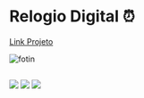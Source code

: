 # Relogio Digital ⏰  
<a href = "https://codafofo.github.io/Relogio_digital/">Link Projeto</a>  

 <img align="flex" alt="fotin" src="https://cdn.discordapp.com/attachments/1139016336899588177/1169868475381055528/relogio.JPG?ex=6556f7eb&is=654482eb&hm=f5a12d98399181576de09fe776b0480b50f9b73af515e6a0897afe1a611b84e8&">

  
  ##

 
<div> 
  <a href = "mailto:davidcontatodev@gmail.com"><img src="https://img.shields.io/badge/-Gmail-%23333?style=for-the-badge&logo=gmail&logoColor=white" target="_blank"></a>
  <a href="https://www.linkedin.com/in/david-lucas-92619a1b3" target="_blank"><img src="https://img.shields.io/badge/-LinkedIn-%230077B5?style=for-the-badge&logo=linkedin&logoColor=white" target="_blank"></a> 
 <a href="https://instagram.com/syo_dev" target="_blank"><img src="https://img.shields.io/badge/-Instagram-%23E4405F?style=for-the-badge&logo=instagram&logoColor=white" target="_blank"></a>
 </div>

